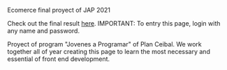 Ecomerce final proyect of JAP 2021

Check out the final result [here](https://axelcola.github.io/JAP/).
IMPORTANT: To entry this page, login with any name and password.

Proyect of program "Jovenes a Programar" of Plan Ceibal.
We work together all of year creating this page to learn the most necessary and essential of front end development.

